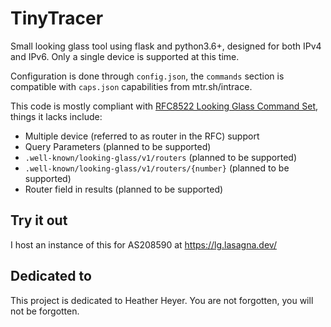 # TinyTracer

Small looking glass tool using flask and python3.6+, designed for both IPv4 and IPv6. Only a single device is supported at this time.

Configuration is done through `config.json`, the `commands` section is compatible with `caps.json` capabilities from mtr.sh/intrace.

This code is mostly compliant with [RFC8522 Looking Glass Command Set](https://tools.ietf.org/html/rfc8522), things it lacks include:

- Multiple device (referred to as router in the RFC) support
- Query Parameters (planned to be supported)
- `.well-known/looking-glass/v1/routers` (planned to be supported)
- `.well-known/looking-glass/v1/routers/{number}` (planned to be supported)
- Router field in results (planned to be supported)

## Try it out

I host an instance of this for AS208590 at https://lg.lasagna.dev/

## Dedicated to

This project is dedicated to Heather Heyer. You are not forgotten, you will not be forgotten.

